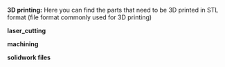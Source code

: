 **3D printing:**
Here you can find the parts that need to be 3D printed in STL format (file format commonly used for 3D printing)

**laser_cutting**

**machining**

**solidwork files**
